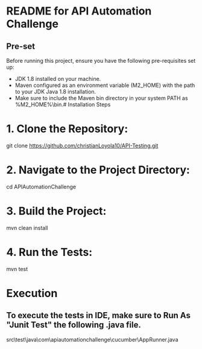 # README for API Automation Challenge
## Pre-set
Before running this project, ensure you have the following pre-requisites set up:
- JDK 1.8 installed on your machine.
- Maven configured as an environment variable (M2_HOME) with the path to your JDK Java 1.8 installation.
- Make sure to include the Maven bin directory in your system PATH as %M2_HOME%\bin.# Installation Steps

# 1. Clone the Repository:
git clone https://github.com/christianLoyola10/API-Testing.git

# 2. Navigate to the Project Directory:
cd APIAutomationChallenge

# 3. Build the Project:
mvn clean install

# 4. Run the Tests:
mvn test

# Execution
## To execute the tests in IDE, make sure to Run As "Junit Test" the following .java file.
src\test\java\com\apiautomationchallenge\cucumber\AppRunner.java
